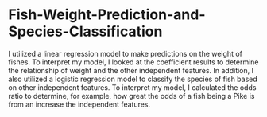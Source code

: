 # Fish-Weight-Prediction-and-Species-Classification
I utilized a linear regression model to make predictions on the weight of fishes. To interpret my model, I looked at the coefficient results to determine the relationship of weight and the other independent features. In addition, I also utilized a logistic regression model to classify the species of fish based on other independent features. To interpret my model, I calculated the odds ratio to determine, for example, how great the odds of a fish being a Pike is from an increase the independent features.
